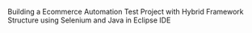 Building a Ecommerce Automation Test Project with Hybrid Framework Structure using Selenium and Java in Eclipse IDE
